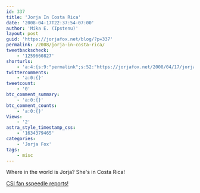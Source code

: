 ```yaml
---
id: 337
title: 'Jorja In Costa Rica'
date: '2008-04-17T22:37:54-07:00'
author: 'Mika E. (Ipstenu)'
layout: post
guid: 'https://jorjafox.net/blog/?p=337'
permalink: /2008/jorja-in-costa-rica/
tweetbackscheck:
    - '1259660827'
shorturls:
    - 'a:4:{s:9:"permalink";s:52:"https://jorjafox.net/2008/04/17/jorja-in-costa-rica/";s:7:"tinyurl";s:25:"http://tinyurl.com/neot3k";s:4:"isgd";s:18:"http://is.gd/534ip";s:5:"bitly";s:20:"http://bit.ly/7UgjbQ";}'
twittercomments:
    - 'a:0:{}'
tweetcount:
    - '0'
btc_comment_summary:
    - 'a:0:{}'
btc_comment_counts:
    - 'a:0:{}'
Views:
    - '2'
astra_style_timestamp_css:
    - '1634379465'
categories:
    - 'Jorja Fox'
tags:
    - misc
---
```


Where in the world is Jorja?  She's in Costa Rica!

<a href="http://sspeedlecsi.blogspot.com/2008/04/csi-paparazzi-jorja-fox-visits-costa.html">CSI fan sspeedle reports!</a>